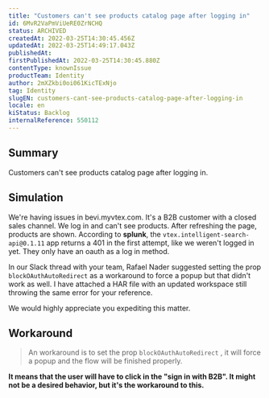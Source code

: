 ```yaml
---
title: "Customers can't see products catalog page after logging in"
id: 6MvR2VaPmViUeRE0ZrNCHQ
status: ARCHIVED
createdAt: 2022-03-25T14:30:45.456Z
updatedAt: 2022-03-25T14:49:17.043Z
publishedAt: 
firstPublishedAt: 2022-03-25T14:30:45.880Z
contentType: knownIssue
productTeam: Identity
author: 2mXZkbi0oi061KicTExNjo
tag: Identity
slugEN: customers-cant-see-products-catalog-page-after-logging-in
locale: en
kiStatus: Backlog
internalReference: 550112
---
```


## Summary


Customers can't see products catalog page after logging in.



## Simulation


We're having issues in bevi.myvtex.com. It's a B2B customer with a closed sales channel. We log in and can't see products. After refreshing the page, products are shown. According to **splunk**, the `vtex.intelligent-search-api@0.1.11` app returns a 401 in the first attempt, like we weren't logged in yet. They only have an oauth as a log in method.

In our Slack thread with your team, Rafael Nader suggested setting the prop `blockOAuthAutoRedirect`  as a workaround to force a popup but that didn't work as well. I have attached a HAR file with an updated workspace still throwing the same error for your reference.

We would highly appreciate you expediting this matter.



## Workaround



> An workaround is to set the prop `blockOAuthAutoRedirect` , it will force a popup and the flow will be finished properly.


**It means that the user will have to click in the "sign in with B2B". It might not be a desired behavior, but it's the workaround to this.**

